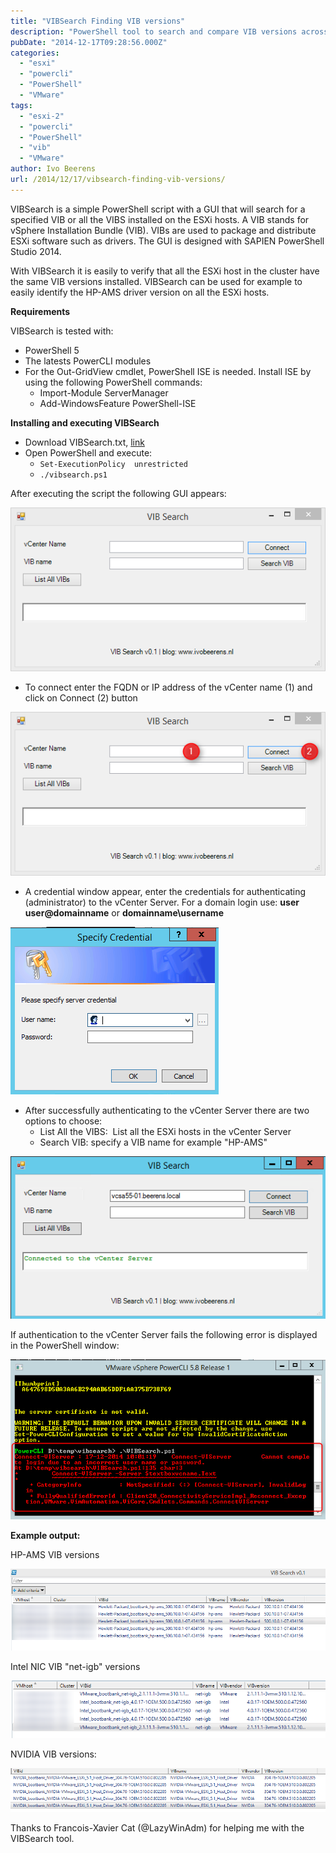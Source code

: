```yaml
---
title: "VIBSearch Finding VIB versions"
description: "PowerShell tool to search and compare VIB versions across ESXi hosts."
pubDate: "2014-12-17T09:28:56.000Z"
categories: 
  - "esxi"
  - "powercli"
  - "PowerShell"
  - "VMware"
tags: 
  - "esxi-2"
  - "powercli"
  - "PowerShell"
  - "vib"
  - "VMware"
author: Ivo Beerens
url: /2014/12/17/vibsearch-finding-vib-versions/
---
```


VIBSearch is a simple PowerShell script with a GUI that will search for a specified VIB or all the VIBS installed on the ESXi hosts. A VIB stands for vSphere Installation Bundle (VIB). VIBs are used to package and distribute ESXi software such as drivers. The GUI is designed with SAPIEN PowerShell Studio 2014.

With VIBSearch it is easily to verify that all the ESXi host in the cluster have the same VIB versions installed. VIBSearch can be used for example to easily identify the HP-AMS driver version on all the ESXi hosts.

**Requirements**

VIBSearch is tested with:

- PowerShell 5
- The latests PowerCLI modules
- For the Out-GridView cmdlet, PowerShell ISE is needed. Install ISE by using the following PowerShell commands:
    - Import-Module ServerManager
    - Add-WindowsFeature PowerShell-ISE

**Installing and executing VIBSearch**

- Download VIBSearch.txt, [link](https://www.dropbox.com/s/fevtlnlm3xdt0du/VIBSearch.ps1?dl=0)
- Open PowerShell and execute:
    - `Set-ExecutionPolicy  unrestricted`
    - `./vibsearch.ps1`

After executing the script the following GUI appears:

[![0](images/01.png)](images/01.png)

- To connect enter the FQDN or IP address of the vCenter name (1) and click on Connect (2) button

[![1](images/11.png)](images/11.png)

- A credential window appear, enter the credentials for authenticating (administrator) to the vCenter Server. For a domain login use: **user user@domainname** or **domainname\\username**

[![5](images/5.png)](images/5.png)

- After successfully authenticating to the vCenter Server there are two options to choose:
    - List All the VIBS:  List all the ESXi hosts in the vCenter Server
    - Search VIB: specify a VIB name for example "HP-AMS"

[![6](images/6.png)](images/6.png)

If authentication to the vCenter Server fails the following error is displayed in the PowerShell window:

[![authen](images/authen.png)](images/authen.png)

**Example output:**

HP-AMS VIB versions

[![hpams](images/hpams.png)](images/hpams.png)

Intel NIC VIB "net-igb" versions

[![Intel](images/Intel.png)](images/Intel.png)

NVIDIA VIB versions:

[![nvidia](images/nvidia.png)](images/nvidia.png)

Thanks to Francois-Xavier Cat (@LazyWinAdm) for helping me with the VIBSearch tool.